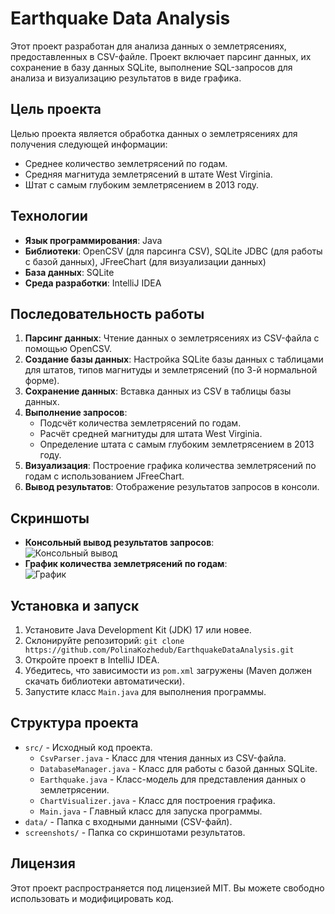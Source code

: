 # Earthquake Data Analysis

Этот проект разработан для анализа данных о землетрясениях, предоставленных в CSV-файле. Проект включает парсинг данных, их сохранение в базу данных SQLite, выполнение SQL-запросов для анализа и визуализацию результатов в виде графика.

## Цель проекта

Целью проекта является обработка данных о землетрясениях для получения следующей информации:
- Среднее количество землетрясений по годам.
- Средняя магнитуда землетрясений в штате West Virginia.
- Штат с самым глубоким землетрясением в 2013 году.

## Технологии

- **Язык программирования**: Java
- **Библиотеки**: OpenCSV (для парсинга CSV), SQLite JDBC (для работы с базой данных), JFreeChart (для визуализации данных)
- **База данных**: SQLite
- **Среда разработки**: IntelliJ IDEA

## Последовательность работы

1. **Парсинг данных**: Чтение данных о землетрясениях из CSV-файла с помощью OpenCSV.
2. **Создание базы данных**: Настройка SQLite базы данных с таблицами для штатов, типов магнитуды и землетрясений (по 3-й нормальной форме).
3. **Сохранение данных**: Вставка данных из CSV в таблицы базы данных.
4. **Выполнение запросов**:
    - Подсчёт количества землетрясений по годам.
    - Расчёт средней магнитуды для штата West Virginia.
    - Определение штата с самым глубоким землетрясением в 2013 году.
5. **Визуализация**: Построение графика количества землетрясений по годам с использованием JFreeChart.
6. **Вывод результатов**: Отображение результатов запросов в консоли.

## Скриншоты

- **Консольный вывод результатов запросов**:  
  ![Консольный вывод](screenshots/console_output.png)
- **График количества землетрясений по годам**:  
  ![График](screenshots/chart.png)

## Установка и запуск

1. Установите Java Development Kit (JDK) 17 или новее.
2. Склонируйте репозиторий: `git clone https://github.com/PolinaKozhedub/EarthquakeDataAnalysis.git`
3. Откройте проект в IntelliJ IDEA.
4. Убедитесь, что зависимости из `pom.xml` загружены (Maven должен скачать библиотеки автоматически).
5. Запустите класс `Main.java` для выполнения программы.

## Структура проекта

- `src/` - Исходный код проекта.
    - `CsvParser.java` - Класс для чтения данных из CSV-файла.
    - `DatabaseManager.java` - Класс для работы с базой данных SQLite.
    - `Earthquake.java` - Класс-модель для представления данных о землетрясении.
    - `ChartVisualizer.java` - Класс для построения графика.
    - `Main.java` - Главный класс для запуска программы.
- `data/` - Папка с входными данными (CSV-файл).
- `screenshots/` - Папка со скриншотами результатов.

## Лицензия

Этот проект распространяется под лицензией MIT. Вы можете свободно использовать и модифицировать код.
